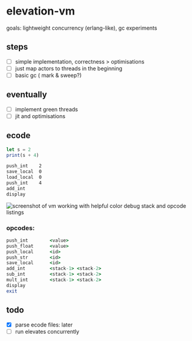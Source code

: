 # elevation-vm

goals: lightweight concurrency (erlang-like), gc experiments

## steps

- [ ] simple implementation, correctness > optimisations
- [ ] just map actors to threads in the beginning
- [ ] basic gc ( mark & sweep?)

## eventually

- [ ] implement green threads
- [ ] jit and optimisations

## ecode

```javascript
let s = 2
print(s + 4)
```

```bash
push_int 	2
save_local  0
load_local  0
push_int 	4
add_int 	
display
```

![screenshot of vm working with helpful color debug stack and opcode listings](http://imgur.com/d6iXDGLl.png)

### opcodes:

```ruby
push_int 		<value>
push_float 		<value>
push_local 		<id>
push_str 		<id>
save_local 		<id>
add_int 		<stack-1> <stack-2>
sub_int 		<stack-1> <stack-2>
mult_int 		<stack-1> <stack-2>
display
exit
```

## todo

- [x] parse ecode files: later
- [ ] run elevates concurrently
